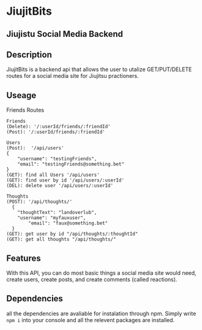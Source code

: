 # JiujitBits

## Jiujistu Social Media Backend

## Description

JiujitBits is a backend api that allows the user to utalize GET/PUT/DELETE routes for a social media site for Jiujitsu practioners.

## Useage

Friends Routes
```
Friends
(Delete): '/:userId/friends/:friendId'
(Post): '/:userId/friends/:friendId'
```
```
Users
(Post):  '/api/users' 
{
	"username": "testingFriends",
	"email": "testingFriends@something.bet"
}
(GET): find all Users '/api/users'
(GET): find user by id '/api/users/:userId'
(DEL): delete user '/api/users/:userId'
```
```
Thoughts
(POST): '/api/thoughts/'
  {
    "thoughtText": "landoverlub",
    "username": "myfauxuser",
		"email": "faux@something.bet"
  }
(GET): get user by id "/api/thoughts/:thoughtId"
(GET): get all thoughts "/api/thoughts/"
```
## Features

With this API, you can do most basic things a social media site would need, create users, create posts, and create comments (called reactions).

## Dependencies

all the dependencies are avaliable for instalation through npm. Simply write ```npm i``` into your console and all the relevent packages are installed.

